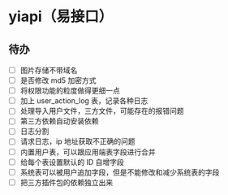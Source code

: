 # yiapi（易接口）

## 待办

-   [ ] 图片存储不带域名
-   [ ] 是否修改 md5 加密方式
-   [ ] 将权限功能的粒度做得更细一点
-   [ ] 加上 user_action_log 表，记录各种日志
-   [ ] 处理导入用户文件，三方文件，可能存在的报错问题
-   [ ] 第三方依赖自动安装依赖
-   [ ] 日志分割
-   [ ] 请求日志，ip 地址获取不正确的问题
-   [ ] 内置用户表，可以跟应用端表字段进行合并
-   [ ] 给每个表设置默认的 ID 自增字段
-   [ ] 系统表可以被用户追加字段，但是不能修改和减少系统表的字段
-   [ ] 把三方插件包的依赖独立出来
